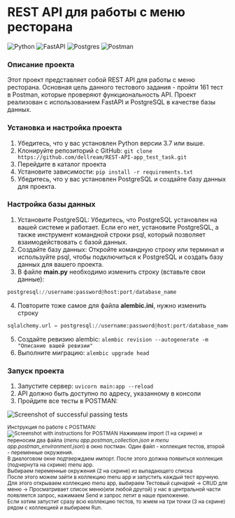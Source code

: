 # REST API для работы с меню ресторана
![Python](https://img.shields.io/badge/python-3670A0?style=for-the-badge&logo=python&logoColor=ffdd54)
![FastAPI](https://img.shields.io/badge/FastAPI-005571?style=for-the-badge&logo=fastapi)
![Postgres](https://img.shields.io/badge/postgres-%23316192.svg?style=for-the-badge&logo=postgresql&logoColor=white)
![Postman](https://img.shields.io/badge/Postman-FF6C37?style=for-the-badge&logo=postman&logoColor=white)

### Описание проекта

Этот проект представляет собой REST API для работы с меню ресторана.
Основная цель данного тестового задания - пройти 161 тест в Postman, которые проверяют функциональность API.
Проект реализован с использованием FastAPI и PostgreSQL в качестве базы данных.

### Установка и настройка проекта

1. Убедитесь, что у вас установлен Python версии 3.7 или выше.
2. Клонируйте репозиторий с GitHub: `git clone https://github.com/dellream/REST-API-app_test_task.git`
3. Перейдите в каталог проекта
4. Установите зависимости: `pip install -r requirements.txt`
5. Убедитесь, что у вас установлен PostgreSQL и создайте базу данных для проекта.

### Настройка базы данных

1. Установите PostgreSQL: Убедитесь, что PostgreSQL установлен на вашей системе и работает.
   Если его нет, установите PostgreSQL, а также инструмент командной строки psql, который позволяет взаимодействовать с базой данных.
2. Создайте базу данных: Откройте командную строку или терминал и используйте psql, чтобы подключиться к PostgreSQL и создать базу данных для вашего проекта.
3. В файле **main.py** необходимо изменить строку (вставьте свои данные): 
```python
postgresql://username:password@host:port/database_name
```
4. Повторите тоже самое для файла **alembic.ini**, нужно изменить строку 
```python
sqlalchemy.url = postgresql://username:password@host:port/database_name
```
5. Создайте ревизию alembic: `alembic revision --autogenerate -m "Описание вашей ревизии"`
6. Выполните миграцию: `alembic upgrade head`

### Запуск проекта

1. Запустите сервер: `uvicorn main:app --reload`
2. API должно быть доступно по адресу, указанному в консоли
3. Пройдите все тесты в POSTMAN: 

![Screenshot of successful passing tests](https://github.com/dellream/REST-API-app_test_task/blob/main/%D0%A1%D0%BA%D1%80%D0%B8%D0%BD%D1%88%D0%BE%D1%82_%D1%81_Postman.png?raw=true)

<sub>Инструкция по работе с POSTMAN:<br>
![Screenshot with instructions for POSTMAN](https://zenclass-files-hot-01.storage.yandexcloud.net/0873bcaa-7dd7-47c5-a5e7-332f1a61a56f.png)
Нажимаем import (1 на скрине) и переносим два файла (*menu app.postman_collection.json* и *menu app.postman_environment.json*) в окно постман. Один файл - коллекция тестов, второй - переменные окружения.<br> 
В диалоговом окне подтверждаем импорт. После этого должна появиться коллекция (подчернута на скрине) menu app.<br>
Выбираем переменные окружения (2 на скрине) из выпадающего списка<br>
После этого можем зайти в коллекцию menu app и запустить каждый тест вручную. Для этого открываем коллекцию menu app, выбираем Тестовый сценарий -> CRUD для меню -> Просматривает список меню(или любой другой) у нас в центральной части появляется запрос, нажимаем Send и запрос летит в наше приложение.<br>
Если хотим запустит сразу всю коллекцию тестов, то жмем на три точки (3 на скрине) рядом с коллекцией и выбираем Run.</sub>
